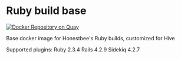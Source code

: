 # Ruby build base
[![Docker Repository on Quay](https://quay.io/repository/honestbee/rubybuildbase/status "Docker Repository on Quay")](https://quay.io/repository/honestbee/rubybuildbase)

Base docker image for Honestbee's Ruby builds, customized for Hive

Supported plugins:
Ruby 2.3.4
Rails 4.2.9
Sidekiq 4.2.7
